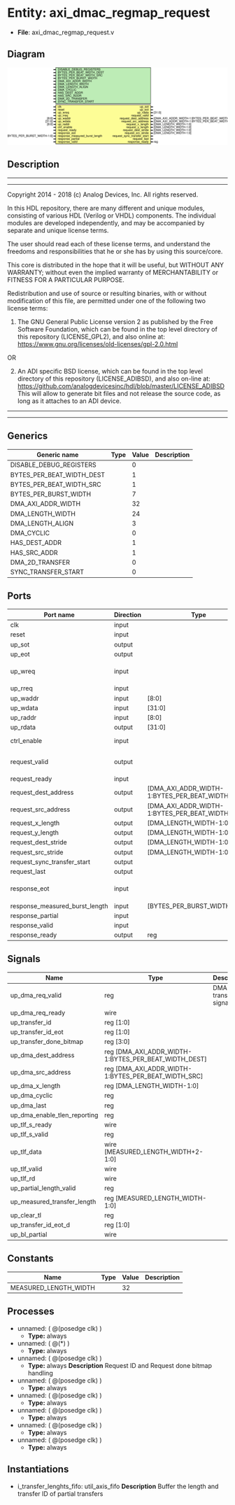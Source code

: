 # Entity: axi_dmac_regmap_request

- **File**: axi_dmac_regmap_request.v
## Diagram

![Diagram](axi_dmac_regmap_request.svg "Diagram")
## Description

 ***************************************************************************
 ***************************************************************************
 Copyright 2014 - 2018 (c) Analog Devices, Inc. All rights reserved.

 In this HDL repository, there are many different and unique modules, consisting
 of various HDL (Verilog or VHDL) components. The individual modules are
 developed independently, and may be accompanied by separate and unique license
 terms.

 The user should read each of these license terms, and understand the
 freedoms and responsibilities that he or she has by using this source/core.

 This core is distributed in the hope that it will be useful, but WITHOUT ANY
 WARRANTY; without even the implied warranty of MERCHANTABILITY or FITNESS FOR
 A PARTICULAR PURPOSE.

 Redistribution and use of source or resulting binaries, with or without modification
 of this file, are permitted under one of the following two license terms:

   1. The GNU General Public License version 2 as published by the
      Free Software Foundation, which can be found in the top level directory
      of this repository (LICENSE_GPL2), and also online at:
      <https://www.gnu.org/licenses/old-licenses/gpl-2.0.html>

 OR

   2. An ADI specific BSD license, which can be found in the top level directory
      of this repository (LICENSE_ADIBSD), and also on-line at:
      https://github.com/analogdevicesinc/hdl/blob/master/LICENSE_ADIBSD
      This will allow to generate bit files and not release the source code,
      as long as it attaches to an ADI device.

 ***************************************************************************
 ***************************************************************************

## Generics

| Generic name              | Type | Value | Description |
| ------------------------- | ---- | ----- | ----------- |
| DISABLE_DEBUG_REGISTERS   |      | 0     |             |
| BYTES_PER_BEAT_WIDTH_DEST |      | 1     |             |
| BYTES_PER_BEAT_WIDTH_SRC  |      | 1     |             |
| BYTES_PER_BURST_WIDTH     |      | 7     |             |
| DMA_AXI_ADDR_WIDTH        |      | 32    |             |
| DMA_LENGTH_WIDTH          |      | 24    |             |
| DMA_LENGTH_ALIGN          |      | 3     |             |
| DMA_CYCLIC                |      | 0     |             |
| HAS_DEST_ADDR             |      | 1     |             |
| HAS_SRC_ADDR              |      | 1     |             |
| DMA_2D_TRANSFER           |      | 0     |             |
| SYNC_TRANSFER_START       |      | 0     |             |
## Ports

| Port name                      | Direction | Type                                             | Description             |
| ------------------------------ | --------- | ------------------------------------------------ | ----------------------- |
| clk                            | input     |                                                  |                         |
| reset                          | input     |                                                  |                         |
| up_sot                         | output    |                                                  |  Interrupts             |
| up_eot                         | output    |                                                  |                         |
| up_wreq                        | input     |                                                  |  Register map interface |
| up_rreq                        | input     |                                                  |                         |
| up_waddr                       | input     | [8:0]                                            |                         |
| up_wdata                       | input     | [31:0]                                           |                         |
| up_raddr                       | input     | [8:0]                                            |                         |
| up_rdata                       | output    | [31:0]                                           |                         |
| ctrl_enable                    | input     |                                                  |  Control interface      |
| request_valid                  | output    |                                                  |  DMA request interface  |
| request_ready                  | input     |                                                  |                         |
| request_dest_address           | output    | [DMA_AXI_ADDR_WIDTH-1:BYTES_PER_BEAT_WIDTH_DEST] |                         |
| request_src_address            | output    | [DMA_AXI_ADDR_WIDTH-1:BYTES_PER_BEAT_WIDTH_SRC]  |                         |
| request_x_length               | output    | [DMA_LENGTH_WIDTH-1:0]                           |                         |
| request_y_length               | output    | [DMA_LENGTH_WIDTH-1:0]                           |                         |
| request_dest_stride            | output    | [DMA_LENGTH_WIDTH-1:0]                           |                         |
| request_src_stride             | output    | [DMA_LENGTH_WIDTH-1:0]                           |                         |
| request_sync_transfer_start    | output    |                                                  |                         |
| request_last                   | output    |                                                  |                         |
| response_eot                   | input     |                                                  |  DMA response interface |
| response_measured_burst_length | input     | [BYTES_PER_BURST_WIDTH-1:0]                      |                         |
| response_partial               | input     |                                                  |                         |
| response_valid                 | input     |                                                  |                         |
| response_ready                 | output    | reg                                              |                         |
## Signals

| Name                         | Type                                                 | Description            |
| ---------------------------- | ---------------------------------------------------- | ---------------------- |
| up_dma_req_valid             | reg                                                  |  DMA transfer signals  |
| up_dma_req_ready             | wire                                                 |                        |
| up_transfer_id               | reg [1:0]                                            |                        |
| up_transfer_id_eot           | reg [1:0]                                            |                        |
| up_transfer_done_bitmap      | reg [3:0]                                            |                        |
| up_dma_dest_address          | reg [DMA_AXI_ADDR_WIDTH-1:BYTES_PER_BEAT_WIDTH_DEST] |                        |
| up_dma_src_address           | reg [DMA_AXI_ADDR_WIDTH-1:BYTES_PER_BEAT_WIDTH_SRC]  |                        |
| up_dma_x_length              | reg [DMA_LENGTH_WIDTH-1:0]                           |                        |
| up_dma_cyclic                | reg                                                  |                        |
| up_dma_last                  | reg                                                  |                        |
| up_dma_enable_tlen_reporting | reg                                                  |                        |
| up_tlf_s_ready               | wire                                                 |                        |
| up_tlf_s_valid               | reg                                                  |                        |
| up_tlf_data                  | wire [MEASURED_LENGTH_WIDTH+2-1:0]                   |                        |
| up_tlf_valid                 | wire                                                 |                        |
| up_tlf_rd                    | wire                                                 |                        |
| up_partial_length_valid      | reg                                                  |                        |
| up_measured_transfer_length  | reg [MEASURED_LENGTH_WIDTH-1:0]                      |                        |
| up_clear_tl                  | reg                                                  |                        |
| up_transfer_id_eot_d         | reg [1:0]                                            |                        |
| up_bl_partial                | wire                                                 |                        |
## Constants

| Name                  | Type | Value | Description |
| --------------------- | ---- | ----- | ----------- |
| MEASURED_LENGTH_WIDTH |      | 32    |             |
## Processes
- unnamed: ( @(posedge clk) )
  - **Type:** always
- unnamed: ( @(*) )
  - **Type:** always
- unnamed: ( @(posedge clk) )
  - **Type:** always
**Description**
 Request ID and Request done bitmap handling 
- unnamed: ( @(posedge clk) )
  - **Type:** always
- unnamed: ( @(posedge clk) )
  - **Type:** always
- unnamed: ( @(posedge clk) )
  - **Type:** always
- unnamed: ( @(posedge clk) )
  - **Type:** always
- unnamed: ( @(posedge clk) )
  - **Type:** always
## Instantiations

- i_transfer_lenghts_fifo: util_axis_fifo
**Description**
 Buffer the length and transfer ID of partial transfers

